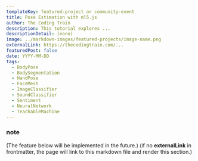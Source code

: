 ```yaml
---
templateKey: featured-project or community-event
title: Pose Estimation with ml5.js
author: The Coding Train
description: This tutorial explores ...
descriptionDetail: (none)
image: ../markdown-images/featured-projects/image-name.png
externalLink: https://thecodingtrain.com/...
featuredPost: false
date: YYYY-MM-DD
tags:
  - BodyPose
  - BodySegmentation
  - HandPose
  - FaceMesh
  - ImageClassifier
  - SoundClassifier
  - Sentiment
  - NeuralNetwork
  - TeachableMachine
---
```


### note

(The feature below will be implemented in the future.)
(if no **externalLink** in frontmatter, the page will link to this markdown file and render this section.)
